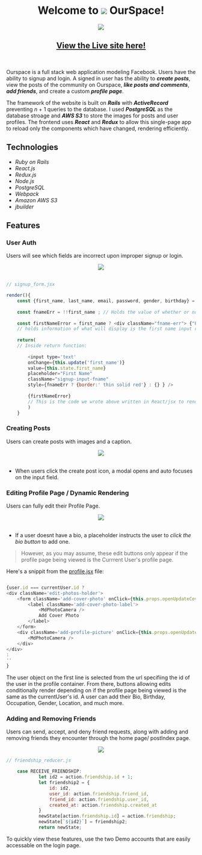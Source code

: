 # <div align='center'> Welcome to <img src='https://user-images.githubusercontent.com/75297616/121967894-358d0480-cd3f-11eb-9a07-da6613f99b2f.png'/> OurSpace! </div>

<div align='center'><img align='center' src = 'https://user-images.githubusercontent.com/75297616/126221868-7ca5e2a9-69b7-42ad-9136-edaf1fbda354.gif'/></div>

<!-- <a align='center' href= 'https://ourspace-1.herokuapp.com/' target='_blank'> -->
<!-- ![Intro_gif](https://user-images.githubusercontent.com/75297616/121966306-66b80580-cd3c-11eb-8498-42780ec63b88.gif) -->


## <div align='center'><a href = 'https://ourspace-1.herokuapp.com/' target='_blank'> View the Live site here!</a></div>

<br/>

Ourspace is a full stack web application modeling Facebook. Users have the ability to signup and login. A signed in user has the ability to **_create posts_**, view the posts of the community on Ourspace, **_like posts and comments_**, **_add friends_**, and create a custom **_profile page_**.

The framework of the website is built on **_Rails_** with **_ActiveRecord_** preventing _n_ + 1 queries to the database. I used **_PostgreSQL_** as the database stroage and **_AWS S3_** to store the images for posts and user profiles. The frontend uses **_React_** and **_Redux_** to allow this single-page app to reload only the components which have changed, rendering efficiently.

## Technologies

* *Ruby on Rails*
* *React.js*
* *Redux.js*
* *Node.js*
* *PostgreSQL*
* *Webpack*
* *Amazon AWS S3*
* *jbuilder*

## Features

### User Auth
Users will see which fields are incorrect upon improper signup or login.

<div align='center'><img src = 'https://user-images.githubusercontent.com/75297616/112651238-954fcf80-8e22-11eb-8e43-2a2f4cd0084f.gif' /></div>

<br/>

```javascript
// signup_form.jsx

render(){
    const {first_name, last_name, email, password, gender, birthday} = this.props.errors; // Retrieved from the container component which recieves errors from the backend
    
    const fnameErr = !!first_name ; // Holds the value of whether or not there an error for the firstname input feild
    
    const firstNameError = first_name ? <div className="fname-err"> {"First Name " + first_name[0]}</div> : ''; 
    // holds information of what will display is the first name input reveives an error
    
    return(
    // Inside return function:
    
        <input type='text'
        onChange={this.update('first_name')}
        value={this.state.first_name}
        placeholder="First Name"
        className="signup-input-fname"
        style={fnameErr ? {border:' thin solid red'} : {} } />
        
        {firstNameError}
        // This is the code we wrote above written in React/jsx to render dynamically    
        )
    }
```

### Creating Posts

Users can create posts with images and a caption. 

<div align='center'> <img src= 'https://user-images.githubusercontent.com/75297616/122151677-f38ebc00-ce2d-11eb-85ab-ef88e56a248e.gif'/> </div>

<br/>

* When users click the create post icon, a modal opens and auto focuses on the input field. 

### Editing Profile Page / Dynamic Rendering
Users can fully edit their Profile Page.

<div align='center'> <img src= 'https://user-images.githubusercontent.com/75297616/122152118-c5f64280-ce2e-11eb-8280-cd764b254cdd.gif' /> </div>

<br/>

* If a user doesnt have a bio, a placeholder instructs the user to *click the bio button* to add one.
> However, as you may assume, these edit buttons only appear if the profile page being viewed is the Currrent User's profile page.

Here's a snippit from the [profile.jsx](https://github.com/jas-singh-code/Fullstack_OurSpace/blob/6af1b0fc44b339d8cde524dc53009cffc266fccd/frontend/components/users/profile.jsx#L213-L227) file:

```javascript

{user.id === currentUser.id ? 
<div className='edit-photos-holder'>
    <form className='add-cover-photo' onClick={this.props.openUpdateCoverPhoto}>
        <label className='add-cover-photo-label'>
            <MdPhotoCamera />
            Add Cover Photo
        </label>
    </form>
    <div className='add-profile-picture' onClick={this.props.openUpdateProfilePhoto}>
        <MdPhotoCamera />
    </div>
</div>
:
''
}
```

The user object on the first line is selected from the url specifiing the id of the user in the profile container.
From there, buttons allowing edits conditionally render depending on if the profile page being viewed is the same as the currentUser's id. 
A user can add their Bio, Birthday, Occupation, Gender, Location, and much more.


### Adding and Removing Friends
Users can send, accept, and deny friend requests, along with adding and removing friends they encounter through the home page/ postIndex page.

<div align='center'> <img src= 'https://user-images.githubusercontent.com/75297616/122152949-0904e580-ce30-11eb-8ecb-0346e80bb661.gif'/> </div>

```javascript
// friendship_reducer.js

    case RECEIVE_FRIENDSHIP:
            let id2 = action.friendship.id + 1;
            let friendship2 = {
                id: id2,
                user_id: action.friendship.friend_id,
                friend_id: action.friendship.user_id,
                created_at: action.friendship.created_at
            }
            newState[action.friendship.id] = action.friendship;
            newState[`${id2}`] = friendship2;
            return newState;
```

To quickly view these features, use the two Demo accounts that are easily accessable on the login page.



